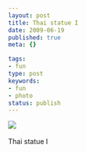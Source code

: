 ```yaml
---
layout: post
title: Thai statue I
date: 2009-06-19
published: true
meta: {}

tags:
- fun
type: post
keywords:
- fun
- photo
status: publish
---
```

![](http://media.eick.us/2011/05/4Lbi8pbnEox10a6vATVar0AGo1_500.jpg)<br /><br />Thai statue I
